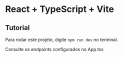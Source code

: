 # React + TypeScript + Vite

## Tutorial

Para rodar este projeto, digite ``npm run dev`` no terminal.

Consulte os endpoints configurados no App.tsx

